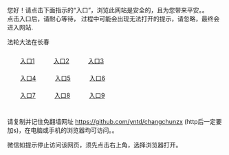 您好！请点击下面指示的“入口”，浏览此网站是安全的，且为您带来平安。。 <br/>
点击入口后，请耐心等待， 过程中可能会出现无法打开的提示，请忽略，最终会进入网站. </br>

法轮大法在长春<br/>
<div style="padding:10px"><a style="margin:20px" target="_blank" href="https://d12ey3iu2at1k3.cloudfront.net/2Qpsp?vxhbm" id="ccLink1" rel="nofollow">入口1</a> <a target="_blank" style="margin:20px" href="https://dw6alu2m9a0ln.cloudfront.net/2Qpsp?kholryk" id="ccLink2" rel="nofollow">入口2</a> <a style="margin:20px" target="_blank" href="https://d3iukg4z6s7t31.cloudfront.net/2Qpsp?wmbfugl" id="ccLink3" rel="nofollow">入口3</a></div>

<div style="padding:10px" ><a style="margin:20px" target="_blank" href="https://d12ey3iu2at1k3.cloudfront.net/2Qpsp?vxhbm" id="ccLink4" rel="nofollow">入口4</a> <a style="margin:20px" href="https://dw6alu2m9a0ln.cloudfront.net/2Qpsp?kholryk" target="_blank" id="ccLink5" rel="nofollow">入口5</a> <a style="margin:20px" href="https://d3iukg4z6s7t31.cloudfront.net/2Qpsp?wmbfugl" target="_blank" id="ccLink6" rel="nofollow">入口6</a></div>

<div style="padding:10px"><a style="margin:20px" target="_blank" href="https://d12ey3iu2at1k3.cloudfront.net/2Qpsp?vxhbm" id="ccLink7" rel="nofollow">入口7</a> <a style="margin:20px" href="https://dw6alu2m9a0ln.cloudfront.net/2Qpsp?kholryk" target="_blank" id="ccLink8" rel="nofollow">入口8</a> <a style="margin:20px" target="_blank" href="https://d3iukg4z6s7t31.cloudfront.net/2Qpsp?wmbfugl" id="ccLink9" rel="nofollow">入口9</a></div>

<br/>



请复制并记住免翻墙网址 https://github.com/yntd/changchunzx (http后一定要加s)，在电脑或手机的浏览器均可访问。。<br/>

微信如提示停止访问该网页，须先点击右上角，选择浏览器打开。
